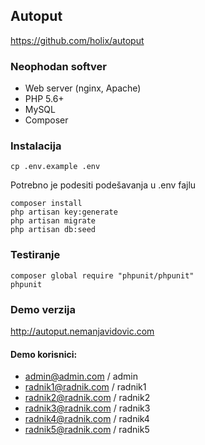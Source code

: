 ## Autoput

https://github.com/holix/autoput

### Neophodan softver
- Web server (nginx, Apache)
- PHP 5.6+
- MySQL
- Composer

### Instalacija

```
cp .env.example .env
```
Potrebno je podesiti podešavanja u .env fajlu
```
composer install
php artisan key:generate
php artisan migrate
php artisan db:seed
```

### Testiranje
```
composer global require "phpunit/phpunit"
phpunit
```

### Demo verzija

http://autoput.nemanjavidovic.com

#### Demo korisnici:
- admin@admin.com / admin
- radnik1@radnik.com / radnik1
- radnik2@radnik.com / radnik2
- radnik3@radnik.com / radnik3
- radnik4@radnik.com / radnik4
- radnik5@radnik.com / radnik5